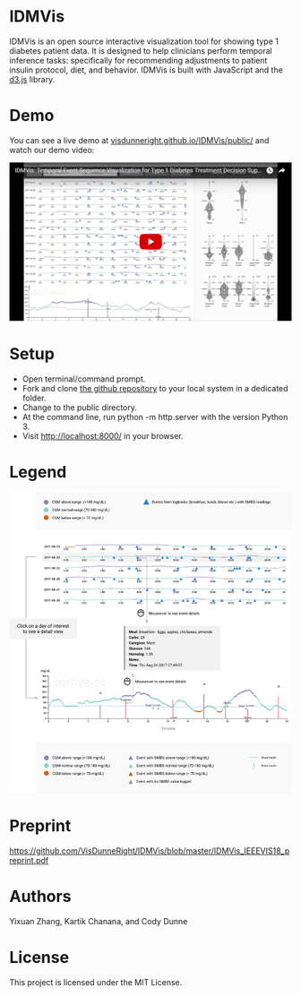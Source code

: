 # IDMVis
IDMVis is an open source interactive visualization tool for showing type 1 diabetes patient data. 
It is designed to help clinicians perform temporal inference tasks: 
specifically for recommending adjustments to patient insulin protocol, diet, and behavior. 
IDMVis is built with JavaScript and the [d3.js](https://d3js.org/) library.

# Demo
You can see a live demo at [visdunneright.github.io/IDMVis/public/](https://visdunneright.github.io/IDMVis/public/) and watch our demo video:

[![IDMVis Demo Video](youtube_image.png)](https://youtu.be/Omc2cNqG7b4 "IDMVis demo video")

# Setup
- Open terminal/command prompt.
- Fork and clone [the github repository](https://github.com/VisDunneRight/IDMVis) to your local system in a dedicated folder.
- Change to the public directory.
- At the command line, run python -m http.server with the version Python 3. 
- Visit [http://localhost:8000/](http://localhost:8000/) in your browser.

# Legend 
![IDMvis](https://github.com/VisDunneRight/IDMVis/blob/master/public/T1D_about.png?raw=true "Title")

# Preprint 
https://github.com/VisDunneRight/IDMVis/blob/master/IDMVis_IEEEVIS18_preprint.pdf

# Authors 
Yixuan Zhang, Kartik Chanana, and Cody Dunne

# License
This project is licensed under the MIT License. 
